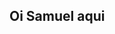 ## Oi Samuel aqui

<picture>
  <source
  srcset= "https://github-readme-stats.vercel.app/api?username=anuraghazra&theme=calm_pink&show_icons=true"
  media= "(bg_color: fefefe)"
  />
  <source
  srcset= "https://github-readme-stats.vercel.app/api/top-langs/?username=anuraghazra&layout=donut"
  media= "()"
  />
</picture>
